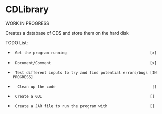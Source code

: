 # CDLibrary 
WORK IN PROGRESS

Creates a database of CDS and store them on the hard disk

TODO List:
 *      Get the program running                                     [x]
 *      Document/Comment                                            [x]
 *      Test different inputs to try and find potential errors/bugs [IN PROGRESS]
*       Clean up the code                                           []
 *      Create a GUI                                                []
 *      Create a JAR file to run the program with                   []